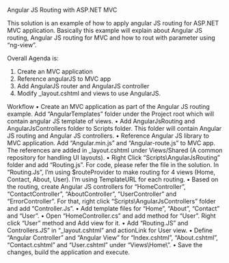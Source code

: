 Angular JS Routing with ASP.NET MVC

This solution is an example of how to apply angular JS routing for ASP.NET MVC application. Basically this example will explain about Angular JS routing, Angular JS routing for MVC and how to rout with parameter using “ng-view”.

Overall Agenda is:
1.	Create an MVC application
2.	Reference angularJS to MVC app
3.	Add AngularJS router and AngularJS controller
4.	Modify _layout.cshtml and views to use AngularJS.

Workflow
•	Create an MVC application as part of the Angular JS routing example. Add “AngularTemplates” folder under the Project root which will contain angular JS template of views.
•	Add AngularJsRouting and AngularJsControllers folder to Scripts folder. This folder will contain Angular JS routing and Angular JS controllers.
•	Reference Angular JS library to MVC application. Add “Angular.min.js” and “Angular-route.js” to MVC app. The references are added in _layout.cshtml under Views/Shared (A common repository for handling UI layouts).
•	Right Click “Scripts\AngularJsRouting” folder and add “Routing.js”. For code, please refer the file in the solution. In “Routing.Js”, I’m using $routeProvider to make routing for 4 views (Home, Contact, About, User). I’m using TemplateURL for each routing. 
•	Based on the routing, create Angular JS controllers for “HomeController”, “ContactController”, “AboutController”, “UserController” and “ErrorController”. For that, right click “Scripts\AngularJsControllers” folder and add “Controller.Js”.
•	Add template files for “Home”, “About”, “Contact” and “User”.
•	Open “HomeController.cs” and add method for “User”. Right click “User” method and Add view for it.
•	Add “Routing.JS” and Controllers.JS” in “_layout.cshtml” and actionLink for User view.
•	Define “Angular Controller” and “Angular View” for “Index.cshtml”, “About.cshtml”, “Contact.cshtml” and “User.cshtml” under “Views\Home\”.
•	Save the changes, build the application and execute.
